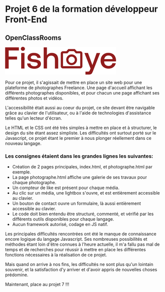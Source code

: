 # Projet 6 de la formation développeur Front-End
## OpenClassRooms

![Logo Fisheye](svg/logo.svg)


Pour ce projet, il s'agissait de mettre en place un site web pour une plateforme de photographes Freelance.
Une page d'accueil affichant les différents photographes disponibles, et pour chacun une page affichant
ses différentes photos et vidéos. 

L'accessibilité était aussi au coeur du projet, ce site devant être navigable grâce au clavier de
l'utilisateur, ou à l'aide de technologies d'assistance telles qu'un lecteur d'écran.

Le HTML et le CSS ont été très simples à mettre en place et à structurer, le design du site étant assez
simpliste. Les difficultés ont surtout porté sur le Javascript, ce projet étant le premier à nous
plonger réellement dans ce nouveau langage.


### Les consignes étaient dans les grandes lignes les suivantes:

- Création de 2 pages principales, index.html, et photographe.html par exemple.
- La page photographe.html affiche une galerie de ses travaux pour chaque photographe.
- Un compteur de like est présent pour chaque média.
- Au clic sur un média, une lightbox s'ouvre, et est entièrement accessible au clavier.
- Un bouton de contact ouvre un formulaire, là aussi entièrement accessible au clavier.
- Le code doit bien entendu être structuré, commenté, et vérifié par les différents outils
  disponibles pour chaque langage.
- Aucun framework autorisé, codage en JS natif.


Les principales difficultés rencontrées ont été le manque de connaissance encore logique du langage
Javascript. Ses nombreuses possibilités et méthodes étant loin d'être connues à l'heure actuelle, il m'a
fallu pas mal de temps et de recherches pour réussir à mettre en place les différentes fonctions
nécessaires à la réalisation de ce projet.

Mais quand on arrive à nos fins, les difficultés ne sont plus qu'un lointain souvenir, et
la satisfaction d'y arriver et d'avoir appris de nouvelles choses prédomine.

Maintenant, place au projet 7 !!!
